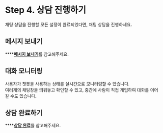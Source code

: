 # Step 4. 상담 진행하기

채팅 상담을 진행할 모든 설정이 완료되었다면, 채팅 상담을 진행하세요.

## 메시지 보내기 <a id="send-message"></a>

\*\*\*\*[**메시지 보내기**](../../chat/conversations/fields.md#message-input)를 참고해주세요.

## 대화 모니터링 <a id="conversation-monitoring"></a>

사용자가 챗봇을 사용하는 상태를 실시간으로 모니터링할 수 있습니다.  
여러개의 채팅창을 띄워놓고 확인할 수 있고, 중간에 사람이 직접 개입하여 대화를 이어갈 수도 있습니다.

## 상담 완료하기 <a id="complete-conversation"></a>

\*\*\*\*[**상담 완료**](../../chat/conversations/fields.md#close)를 참고해주세요.

